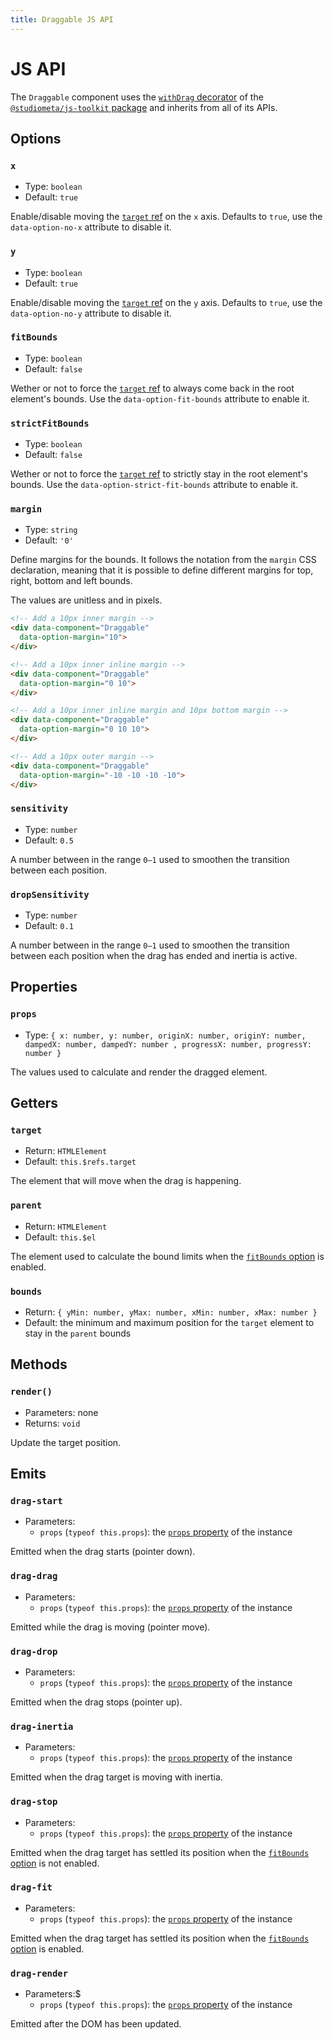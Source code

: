 ```yaml
---
title: Draggable JS API
---
```


# JS API

The `Draggable` component uses the [`withDrag` decorator](https://js-toolkit.studiometa.dev/api/decorators/withDrag.html) of the [`@studiometa/js-toolkit` package](https://js-toolkit.studiometa.dev) and inherits from all of its APIs.

## Options

### `x`

- Type: `boolean`
- Default: `true`

Enable/disable moving the [`target` ref](#target) on the `x` axis. Defaults to `true`, use the `data-option-no-x` attribute to disable it.

### `y`

- Type: `boolean`
- Default: `true`

Enable/disable moving the [`target` ref](#target) on the `y` axis. Defaults to `true`, use the `data-option-no-y` attribute to disable it.

### `fitBounds`

- Type: `boolean`
- Default: `false`

Wether or not to force the [`target` ref](#target) to always come back in the root element's bounds. Use the `data-option-fit-bounds` attribute to enable it.

### `strictFitBounds`

- Type: `boolean`
- Default: `false`

Wether or not to force the [`target` ref](#target) to strictly stay in the root element's bounds. Use the `data-option-strict-fit-bounds` attribute to enable it.

### `margin`

- Type: `string`
- Default: `'0'`

Define margins for the bounds. It follows the notation from the `margin` CSS declaration, meaning that it is possible to define different margins for top, right, bottom and left bounds.

The values are unitless and in pixels.

```html
<!-- Add a 10px inner margin -->
<div data-component="Draggable"
  data-option-margin="10">
</div>

<!-- Add a 10px inner inline margin -->
<div data-component="Draggable"
  data-option-margin="0 10">
</div>

<!-- Add a 10px inner inline margin and 10px bottom margin -->
<div data-component="Draggable"
  data-option-margin="0 10 10">
</div>

<!-- Add a 10px outer margin -->
<div data-component="Draggable"
  data-option-margin="-10 -10 -10 -10">
</div>
```

### `sensitivity`

- Type: `number`
- Default: `0.5`

A number between in the range `0–1` used to smoothen the transition between each position.

### `dropSensitivity`

- Type: `number`
- Default: `0.1`

A number between in the range `0–1` used to smoothen the transition between each position when the drag has ended and inertia is active.

## Properties

### `props`

- Type: `{ x: number, y: number, originX: number, originY: number, dampedX: number, dampedY: number , progressX: number, progressY: number }`

The values used to calculate and render the dragged element.

## Getters

### `target`

- Return: `HTMLElement`
- Default: `this.$refs.target`

The element that will move when the drag is happening.

### `parent`

- Return: `HTMLElement`
- Default: `this.$el`

The element used to calculate the bound limits when the [`fitBounds` option](#fitbounds) is enabled.

### `bounds`

- Return: `{ yMin: number, yMax: number, xMin: number, xMax: number }`
- Default: the minimum and maximum position for the `target` element to stay in the `parent` bounds

## Methods

### `render()`

- Parameters: none
- Returns: `void`

Update the target position.

## Emits

### `drag-start`

- Parameters:
  - `props` (`typeof this.props`): the [`props` property](#props) of the instance

Emitted when the drag starts (pointer down).

### `drag-drag`

- Parameters:
  - `props` (`typeof this.props`): the [`props` property](#props) of the instance

Emitted while the drag is moving (pointer move).

### `drag-drop`

- Parameters:
  - `props` (`typeof this.props`): the [`props` property](#props) of the instance

Emitted when the drag stops (pointer up).

### `drag-inertia`

- Parameters:
  - `props` (`typeof this.props`): the [`props` property](#props) of the instance

Emitted when the drag target is moving with inertia.

### `drag-stop`

- Parameters:
  - `props` (`typeof this.props`): the [`props` property](#props) of the instance

Emitted when the drag target has settled its position when the [`fitBounds` option](#fitbounds) is not enabled.

### `drag-fit`

- Parameters:
  - `props` (`typeof this.props`): the [`props` property](#props) of the instance

Emitted when the drag target has settled its position when the [`fitBounds` option](#fitbounds) is enabled.

### `drag-render`

- Parameters:$
  - `props` (`typeof this.props`): the [`props` property](#props) of the instance

Emitted after the DOM has been updated.

